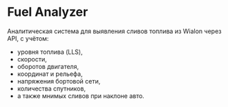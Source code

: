 # Fuel Analyzer

Аналитическая система для выявления сливов топлива из Wialon через API, с учётом:
- уровня топлива (LLS),
- скорости,
- оборотов двигателя,
- координат и рельефа,
- напряжения бортовой сети,
- количества спутников,
- а также мнимых сливов при наклоне авто.